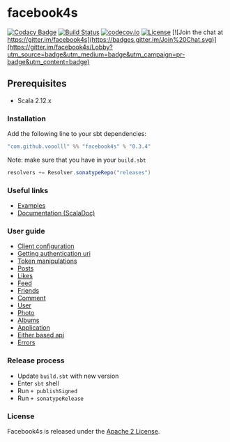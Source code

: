 facebook4s
=========

[![Codacy Badge](https://api.codacy.com/project/badge/Grade/0c7d5adedcba4774988ad1fe3e075558)](https://www.codacy.com/app/baibossynov-valery/facebook4s?utm_source=github.com&utm_medium=referral&utm_content=vooolll/facebook4s&utm_campaign=badger)
[![Build Status](https://travis-ci.org/vooolll/facebook4s.svg?branch=master)](https://travis-ci.org/vooolll/facebook4s) [![codecov.io](http://codecov.io/github/vooolll/facebook4s/coverage.svg?branch=master)](http://codecov.io/github/vooolll/facebook4s?branch=master) [![License](http://img.shields.io/:license-Apache%202-red.svg)](http://www.apache.org/licenses/LICENSE-2.0.txt) [![Join the chat at https://gitter.im/facebook4s](https://badges.gitter.im/Join%20Chat.svg)](https://gitter.im/facebook4s/Lobby?utm_source=badge&utm_medium=badge&utm_campaign=pr-badge&utm_content=badge)

Prerequisites
-------------
* Scala 2.12.x

### Installation
Add the following line to your sbt dependencies:
```scala
"com.github.vooolll" %% "facebook4s" % "0.3.4"
```

Note: make sure that you have in your `build.sbt`
```scala
resolvers += Resolver.sonatypeRepo("releases")
```

### Useful links
* [Examples](https://github.com/vooolll/facebook4s/tree/master/examples)
* [Documentation (ScalaDoc)](https://www.javadoc.io/doc/com.github.vooolll/facebook4s_2.12/)


### User guide

* [Client configuration](https://github.com/vooolll/facebook4s/tree/master/docs/createClient.md)
* [Getting authentication uri](https://github.com/vooolll/facebook4s/tree/master/docs/authenticationUri.md)
* [Token manipulations](https://github.com/vooolll/facebook4s/tree/master/docs/tokenManipulations.md)
* [Posts](https://github.com/vooolll/facebook4s/tree/master/docs/post.md)
* [Likes](https://github.com/vooolll/facebook4s/tree/master/docs/likes.md)
* [Feed](https://github.com/vooolll/facebook4s/tree/master/docs/feed.md)
* [Friends](https://github.com/vooolll/facebook4s/tree/master/docs/friends.md)
* [Comment](https://github.com/vooolll/facebook4s/tree/master/docs/comments.md)
* [User](https://github.com/vooolll/facebook4s/tree/master/docs/user.md)
* [Photo](https://github.com/vooolll/facebook4s/tree/master/docs/photo.md)
* [Albums](https://github.com/vooolll/facebook4s/tree/master/docs/albums.md)
* [Application](https://github.com/vooolll/facebook4s/tree/master/docs/application.md)
* [Either based api](https://github.com/vooolll/facebook4s/tree/master/docs/either.md)
* [Errors](https://github.com/vooolll/facebook4s/tree/master/docs/errors.md)


### Release process
* Update `build.sbt` with new version
* Enter `sbt` shell
* Run `+ publishSigned`
* Run `+ sonatypeRelease`

### License

Facebook4s is released under the [Apache 2 License][5].


[5]: http://www.apache.org/licenses/LICENSE-2.0.txt
